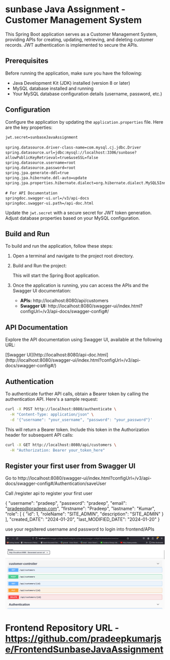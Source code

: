 # sunbase Java Assignment - Customer Management System
 
This Spring Boot application serves as a Customer Management System, providing APIs for creating, updating, retrieving, and deleting customer records. JWT authentication is implemented to secure the APIs.

## Prerequisites

Before running the application, make sure you have the following:

- Java Development Kit (JDK) installed (version 8 or later)
- MySQL database installed and running
- Your MySQL database configuration details (username, password, etc.)

## Configuration

Configure the application by updating the `application.properties` file. Here are the key properties:

```properties
jwt.secret=sunbaseJavaAssignment

spring.datasource.driver-class-name=com.mysql.cj.jdbc.Driver
spring.datasource.url=jdbc:mysql://localhost:3306/sunbase?allowPublicKeyRetrieval=true&useSSL=false
spring.datasource.username=root
spring.datasource.password=root
spring.jpa.generate-ddl=true
spring.jpa.hibernate.ddl-auto=update
spring.jpa.properties.hibernate.dialect=org.hibernate.dialect.MySQL5InnoDBDialect

# For API Documentation
springdoc.swagger-ui.url=/v3/api-docs
springdoc.swagger-ui.path=/api-doc.html
```

Update the `jwt.secret` with a secure secret for JWT token generation. Adjust database properties based on your MySQL configuration.

## Build and Run

To build and run the application, follow these steps:

1. Open a terminal and navigate to the project root directory.
2. Build and Run the project:

   This will start the Spring Boot application.

4. Once the application is running, you can access the APIs and the Swagger UI documentation:

   - **APIs:** http://localhost:8080/api/customers
   - **Swagger UI:** http://localhost:8080/swagger-ui/index.html?configUrl=/v3/api-docs/swagger-config#/

## API Documentation

Explore the API documentation using Swagger UI, available at the following URL:

[Swagger UI](http://localhost:8080/api-doc.html](http://localhost:8080/swagger-ui/index.html?configUrl=/v3/api-docs/swagger-config#/)

## Authentication

To authenticate further API calls, obtain a Bearer token by calling the authentication API. Here's a sample request:

```bash
curl -X POST http://localhost:8080/authenticate \
  -H "Content-Type: application/json" \
  -d '{"username": "your_username", "password": "your_password"}'
```

This will return a Bearer token. Include this token in the Authorization header for subsequent API calls:

```bash
curl -X GET http://localhost:8080/api/customers \
  -H "Authorization: Bearer your_token_here"
```



## Register your first user from Swagger UI

Go to http://localhost:8080/swagger-ui/index.html?configUrl=/v3/api-docs/swagger-config#/Authentication/saveUser

Call /register api to register your first user

{
  "username": "pradeep",
  "password": "pradeep",
  "email": "pradeep@pradeep.com",
  "firstname": "Pradeep",
  "lastname": "Kumar",
  "role": [
    {
      "id": 1,
      "roleName": "SITE_ADMIN",
      "description": "SITE_ADMIN"
    }
  ],
  "created_DATE": "2024-01-20",
  "last_MODIFIED_DATE": "2024-01-20"
}

use your regsitered username and password to login into frontend/APIs




![Project Screenshot 1](./project-screenshot-1.png)



# Frontend Repository URL - https://github.com/pradeepkumarjse/FrontendSunbaseJavaAssignment
